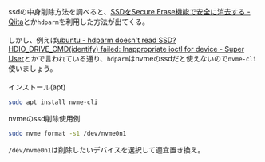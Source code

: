 ssdの中身削除方法を調べると、[SSDをSecure Erase機能で安全に消去する - Qiita](https://qiita.com/nvsofts/items/f46c8a1b3541894ad382)とか`hdparm`を利用した方法が出てくる。<br>
<br>
しかし、例えば[ubuntu - hdparm doesn't read SSD? HDIO_DRIVE_CMD(identify) failed: Inappropriate ioctl for device - Super User](https://superuser.com/questions/1412504/hdparm-doesnt-read-ssd-hdio-drive-cmdidentify-failed-inappropriate-ioctl-fo)とかで言われている通り、`hdparm`はnvmeのssdだと使えないので`nvme-cli`使いましょう。<br>
<br>
インストール(apt)
``` sh
sudo apt install nvme-cli
```
nvmeのssd削除使用例
``` sh
sudo nvme format -s1 /dev/nvme0n1
```
`/dev/nvme0n1`は削除したいデバイスを選択して適宜置き換え。